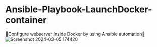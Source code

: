# Ansible-Playbook-LaunchDocker-container

🌟Configure webserver inside Docker by using Ansible automation🌟
![Screenshot 2024-03-05 174420](https://github.com/Pratikshinde55/Ansible-Playbook-LaunchDocker-container/assets/145910708/3c42d0e5-ac9b-4771-b887-1705aa432d35)
